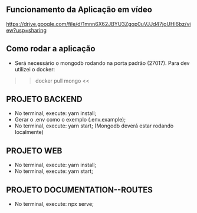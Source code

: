 ## Funcionamento da Aplicação em vídeo ##
https://drive.google.com/file/d/1mnn6X62JBYU3Zgop0uVJJd47joUHI6bz/view?usp=sharing

## Como rodar a aplicação ##

* Será necessário o mongodb rodando na porta padrão (27017). Para dev utilizei o docker:
>> docker pull mongo <<

## PROJETO BACKEND ##
* No terminal, execute: yarn install;
* Gerar o .env como o exemplo (.env.example);
* No terminal, execute: yarn start;
(Mongodb deverá estar rodando localmente)

## PROJETO WEB ##
* No terminal, execute: yarn install;
* No terminal, execute: yarn start;

## PROJETO DOCUMENTATION--ROUTES ##
* No terminal, execute: npx serve;


